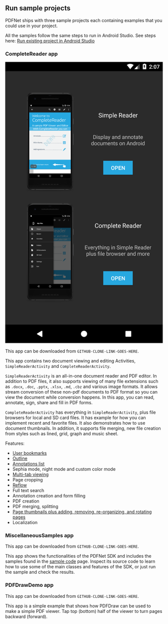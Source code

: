 ## Run sample projects

PDFNet ships with three sample projects each containing examples that you could use in your project.

All the samples follow the same steps to run in Android Studio. See steps here:
[Run existing project in Android Studio](/android/guides/faq/run-in-android-studio)

### CompleteReader app

![](img/complete_reader_app.png "CompleteReader")

This app can be downloaded from `GITHUB-CLONE-LINK-GOES-HERE`.

This app contains two document viewing and editing Activities, `SimpleReaderActivity` and `CompleteReaderActivity`.

`SimpleReaderActivity` is an all-in-one document reader and PDF editor. In addition to PDF files, it also supports viewing of many file extensions such as `.docx`, `.doc`, `.pptx`, `.xlsx`, `.md`, `.cbz` and various image formats. It allows stream conversion of these non-pdf documents to PDF format so you can view the document while conversion happens. In this app, you can read, annotate, sign, share and fill in PDF forms.

`CompleteReaderActivity` has everything in `SimpleReaderActivity`, plus file browsers for local and SD card files. It has example for how you can implement recent and favorite files. It also demonstrates how to use document thumbnails. In addition, it supports file merging, new file creation from styles such as lined, grid, graph and music sheet.

Features:
- [User bookmarks](/android/guides/dialog/user_bookmarks)
- [Outline](/android/guides/dialog/outline)
- [Annotations list](/android/guides/dialog/annotations)
- Sephia mode, night mode and custom color mode
- [Multi-tab viewing](/android/guides/getting-started/using_fragment)
- Page cropping
- [Reflow](/android/guides/controls/reflow)
- Full text search
- Annotation creation and form filling
- PDF creation
- PDF merging, splitting
- [Page thumbnails plus adding, removing, re-organizing, and rotating pages](/android/guides/dialog/thumbnails_view)
- Localization

### MiscellaneousSamples app

This app can be downloaded from `GITHUB-CLONE-LINK-GOES-HERE`.

This app shows the functionalities of the PDFNet SDK and includes the samples found in the [sample code](http://www.pdftron.com/pdfnet/samplecode.html) page. Inspect its source code to learn how to use some of the main classes and features of the SDK, or just run the sample and check the results.

### PDFDrawDemo app

This app can be downloaded from `GITHUB-CLONE-LINK-GOES-HERE`.

This app is a simple example that shows how PDFDraw can be used to make a simple PDF viewer. Tap top (bottom) half of the viewer to turn pages backward (forward).